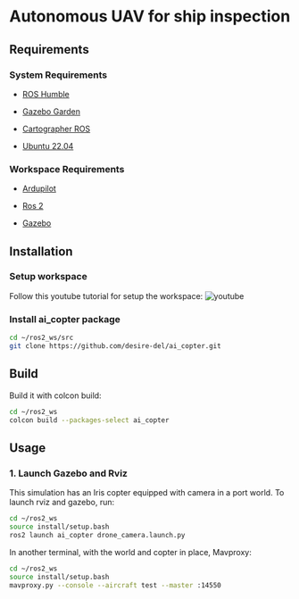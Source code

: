 # Autonomous UAV for ship inspection

## Requirements

### System Requirements

* [ROS Humble](https://docs.ros.org/en/humble/Installation.html)

* [Gazebo Garden](https://gazebosim.org/docs/garden/install)

* [Cartographer ROS](https://google-cartographer-ros.readthedocs.io/en/latest/)

* [Ubuntu 22.04](https://releases.ubuntu.com/jammy/)


### Workspace Requirements

* [Ardupilot](https://github.com/ArduPilot/ardupilot_gz)

* [Ros 2]()

* [Gazebo]()

## Installation

### Setup workspace
Follow this youtube tutorial for setup the workspace: ![youtube](https://www.youtube.com/watch?v=2BhyKyzKAbM&ab_channel=XiaodiTao)

### Install ai_copter package

```bash
cd ~/ros2_ws/src
git clone https://github.com/desire-del/ai_copter.git

```

## Build

Build it with colcon build:
```bash
cd ~/ros2_ws
colcon build --packages-select ai_copter

```

## Usage

### 1. Launch Gazebo and Rviz

This simulation has an Iris copter equipped with camera in a port world.
To launch rviz and gazebo, run:

```bash
cd ~/ros2_ws
source install/setup.bash
ros2 launch ai_copter drone_camera.launch.py
```
In another terminal, with the world and copter in place, Mavproxy:

```bash
cd ~/ros2_ws
source install/setup.bash
mavproxy.py --console --aircraft test --master :14550

```
